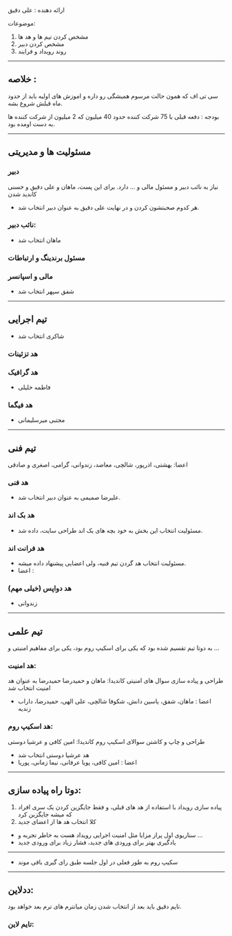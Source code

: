 ارائه دهنده : علی دقیق

موضوعات:
1. مشخص کردن تیم ها و هد ها
2. مشخص کردن دبیر
3. روند رویداد و فرایند

---
## خلاصه : 
سی تی اف که همون حالت مرسوم همیشگی رو داره و اموزش های اولیه باید از حدود ماه قبلش شروع بشه.

بودجه : دفعه قبلی با 75 شرکت کننده حدود 40 میلیون که 2 میلیون از شرکت کننده ها به دست اومده بود.

---
## مسئولیت ها و مدیریتی
### دبیر
نیاز به نائب دبیر و مسئول مالی و ... دارد.
برای این پست، ماهان و علی دقیق و حسنی کاندید شدن
* هر کدوم صحبتشون کردن و در نهایت علی دقیق به عنوان دبیر انتخاب شد.

### نائب دبیر:
* ماهان انتخاب شد

### مسئول برندینگ و ارتباطات

### مالی و اسپانسر
* شفق سپهر انتخاب شد

---
## تیم اجرایی 
* شاکری انتخاب شد
### هد تزئینات

### هد گرافیک
* فاطمه خلیلی
### هد فیگما
* مجتبی میرسلیمانی
---
## تیم فنی

اعضا: بهشتی، اذرپور، شالچی، معاضد، زندوانی، گرامی، اصغری و صادقی
### هد فنی
* علیرضا صمیمی به عنوان دبیر انتخاب شد.
### هد بک اند
* مسئولیت انتخاب این بخش به خود بچه های بک اند طراحی سایت، داده شد.
### هد فرانت اند
* مسئولیت انتخاب هد گردن تیم فنیه، ولی اعضایی پیشنهاد داده میشه.
* اعضا : 
### هد دواپس (خیلی مهم)
* زندوانی
---
## تیم علمی

به دوتا تیم تقسیم شده بود که یکی برای اسکیپ روم بود، یکی برای مفاهیم امنیتی و ...
### هد امنیت: 
طراحی و پیاده سازی سوال های امنیتی
کاندیدا: ماهان و حمیدرضا
حمیدرضا به عنوان هد امنیت انتخاب شد
* اعضا : ماهان، شفق، یاسین دانش، شکوفا شالچی، علی الهی، حمیدرضا، داراب زندیه
### هد اسکیپ روم:
طراحی و چاپ و کاشتن سوالای اسکیپ روم
کاندیدا: امین کافی و عرشیا دوستی 
* هد عرشیا دوستی انتخاب شد
* اعضا : امین کافی، پویا عرفانی، نیما زمانی، پوریا

---
## دوتا راه پیاده سازی:

1. پیاده سازی رویداد با استفاده از هد های قبلی، و فقط جایگزین کردن یک سری افراد که میشه جایگزین کرد
2. کلا انتخاب هد ها از اعضای جدید

* سناریوی اول پراز مزایا مثل امنیت اجرایی رویداد هست به خاطر تجربه و ...
* یادگیری بهتر برای ورودی های جدید، فشار زیاد برای ورودی جدید

---
* سکیپ روم به طور فعلی در اول جلسه طبق رای گیری باقی موند

---
## ددلاین: 
تایم دقیق باید بعد از انتخاب شدن زمان میانترم های ترم بعد خواهد بود.

### تایم لاین:

